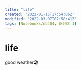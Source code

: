 ```yaml
---
title: "life"
created: '2022-01-15T17:54:06Z'
modified: '2022-03-07T07:58:41Z'
tags: [Notebooks/nb404, 新分区 1]
---
```


# life

good weather🏖️

 
